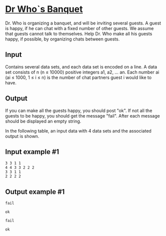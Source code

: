# [Dr Who`s Banquet](https://www.e-olymp.com/en/problems/3841)
Dr. Who is organizing a banquet, and will be inviting several guests. A guest is happy, if he can chat with a fixed number of other guests. We assume that guests cannot talk to themselves. Help Dr. Who make all his guests happy, if possible, by organizing chats between guests.

## Input
Contains several data sets, and each data set is encoded on a line. A data set consists of n (n ≤ 10000) positive integers a1, a2, … an. Each number ai (ai ≤ 1000, 1 ≤ i ≤ n) is the number of chat partners guest i would like to have.

## Output
If you can make all the guests happy, you should post "ok". If not all the guests to be happy, you should get the message "fail". After each message should be displayed an empty string.

In the following table, an input data with 4 data sets and the associated output is shown.

## Input example #1
```
3 3 1 1
4 4 3 3 2 2 2
3 3 1 1
2 2 2 2
```

## Output example #1
```
fail

ok

fail

ok

```
